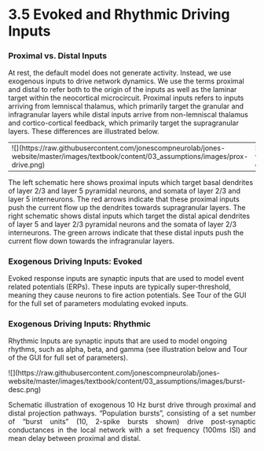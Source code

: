 <!--
# Title: 3.5 Evoked and Rhythmic Driving Inputs
# Updated: 2024-01-16
#
# Contributors:
    # Dylan Daniels
-->

<!-- compare original: https://jonescompneurolab.github.io/hnn-under_the_hood/04_evoked-rhythmic-inputs/04_evoked-rhythmic-inputs -->

# 3.5 Evoked and Rhythmic Driving Inputs

### Proximal vs. Distal Inputs

At rest, the default model does not generate activity. Instead, we use exogenous inputs to drive network dynamics. We use the terms proximal and distal to refer both to the origin of the inputs as well as the laminar target within the neocortical microcircuit. Proximal inputs refers to inputs arriving from lemniscal thalamus, which primarily target the granular and infragranular layers while distal inputs arrive from non-lemniscal thalamus and cortico-cortical feedback, which primarily target the supragranular layers. These differences are illustrated below.

<table style="border:none">
  <tr>
    <td style="border:none; width=50%">
    ![](https://raw.githubusercontent.com/jonescompneurolab/jones-website/master/images/textbook/content/03_assumptions/images/prox-drive.png)
    </td>
    <td style="border:none; width=50%; vertical-align:middle;">
    ![](https://raw.githubusercontent.com/jonescompneurolab/jones-website/master/images/textbook/content/03_assumptions/images/dist-drive.png)
    </td>
  </tr>
</table>

The left schematic here shows proximal inputs which target basal dendrites of layer 2/3 and layer 5 pyramidal neurons, and somata of layer 2/3 and layer 5 interneurons. The red arrows indicate that these proximal inputs push the current flow up the dendrites towards supragranular layers. The right schematic shows distal inputs which target the distal apical dendrites of layer 5 and layer 2/3 pyramidal neurons and the somata of layer 2/3 interneurons. The green arrows indicate that these distal inputs push the current flow down towards the infragranular layers.

### Exogenous Driving Inputs: Evoked

Evoked response inputs are synaptic inputs that are used to model event related potentials (ERPs). These inputs are typically super-threshold, meaning they cause neurons to fire action potentials. See Tour of the GUI for the full set of parameters modulating evoked inputs.

### Exogenous Driving Inputs: Rhythmic

Rhythmic Inputs are synaptic inputs that are used to model ongoing rhythms, such as alpha, beta, and gamma (see illustration below and Tour of the GUI for full set of parameters).

<div class="stylefig">
  ![](https://raw.githubusercontent.com/jonescompneurolab/jones-website/master/images/textbook/content/03_assumptions/images/burst-desc.png)
  <p style="text-align:justify;">
    Schematic illustration of exogenous 10 Hz burst drive through proximal and distal projection pathways.  “Population bursts”, consisting of a set number of “burst units” (10, 2-spike bursts shown)  drive post-synaptic conductances in the local network with a set frequency (100ms ISI) and mean delay between proximal and distal.
  </p>
</div>
